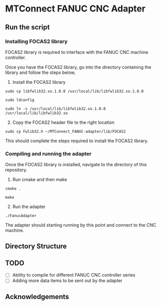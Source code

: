 # MTConnect FANUC CNC Adapter

## Run the script

### Installing FOCAS2 library

FOCAS2 library is required to interface with the FANUC CNC machine controller. 

Once you have the FOCAS2 library, go into the directory containing the library and follow the steps below, 

1. Install the FOCAS2 library

```shell
sudo cp libfwlib32.so.1.0.0 /usr/local/lib/libfwlib32.so.1.0.0 
```

```shell
sudo ldconfig
```

```shell
sudo ln -s /usr/local/lib/libfwlib32.so.1.0.0 /usr/local/lib/libfwlib32.so
```

2. Copy the FOCAS2 header file to the right location

```shell
sudo cp Fwlib32.h ~/MTConnect_FANUC-adapter/lib/FOCAS2
```

This should complete the steps required to install the FOCAS2 library.

### Compiling and running the adapter

Once the FOCAS2 library is installed, navigate to the directory of this repository.

1. Run cmake and then make

```shell
cmake .
```

```shell
make
```

2. Run the adapter

```shell
./FanucAdapter
```

The adapter should starting running by this point and connect to the CNC machine.

## Directory Structure

## TODO

- [ ] Ability to compile for different FANUC CNC controller series
- [ ] Adding more data items to be sent out by the adapter

## Acknowledgements
